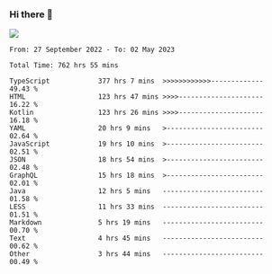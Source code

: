 ### Hi there 👋

<!--<a href="https://github.com/search?o=desc&q=author%3Abushiyi&s=committer-date&type=Commits">-->
<!--    <img align="center" height = "178" src="https://github-readme-stats.vercel.app/api?username=bushiyi&count_private=true&show_icons=true&theme=noctis_minimus&hide=contribs&include_all_commits=true" />-->
<!--</a>-->
<!--<a href="https://github.com/bushiyi?tab=repositories">-->
<!--    <img align="center" height = "178" src="https://github-readme-stats.vercel.app/api/top-langs/?username=bushiyi&count_private=true&theme=noctis_minimus" />-->
<!--</a>-->
 
<!-- [![Ashutosh's github activity graph](https://activity-graph.herokuapp.com/graph?username=bushiyi&theme=react&bg_color=1B2932&point=698B69&line=698B69)](https://github.com/ashutosh00710/github-readme-activity-graph)
 -->


![](https://raw.githubusercontent.com/bushiyi/bushiyi/master/assets/github-contribution-grid-snake.svg)

<!--START_SECTION:waka-->

```text
From: 27 September 2022 - To: 02 May 2023

Total Time: 762 hrs 55 mins

TypeScript            377 hrs 7 mins  >>>>>>>>>>>>-------------   49.43 %
HTML                  123 hrs 47 mins >>>>---------------------   16.22 %
Kotlin                123 hrs 26 mins >>>>---------------------   16.18 %
YAML                  20 hrs 9 mins   >------------------------   02.64 %
JavaScript            19 hrs 10 mins  >------------------------   02.51 %
JSON                  18 hrs 54 mins  >------------------------   02.48 %
GraphQL               15 hrs 18 mins  >------------------------   02.01 %
Java                  12 hrs 5 mins   -------------------------   01.58 %
LESS                  11 hrs 33 mins  -------------------------   01.51 %
Markdown              5 hrs 19 mins   -------------------------   00.70 %
Text                  4 hrs 45 mins   -------------------------   00.62 %
Other                 3 hrs 44 mins   -------------------------   00.49 %
```

<!--END_SECTION:waka-->

